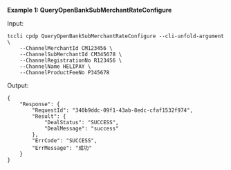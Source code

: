 **Example 1: QueryOpenBankSubMerchantRateConfigure**



Input: 

```
tccli cpdp QueryOpenBankSubMerchantRateConfigure --cli-unfold-argument  \
    --ChannelMerchantId CM123456 \
    --ChannelSubMerchantId CM345678 \
    --ChannelRegistrationNo R123456 \
    --ChannelName HELIPAY \
    --ChannelProductFeeNo P345678
```

Output: 
```
{
    "Response": {
        "RequestId": "340b9ddc-09f1-43ab-8edc-cfaf1532f974",
        "Result": {
            "DealStatus": "SUCCESS",
            "DealMessage": "success"
        },
        "ErrCode": "SUCCESS",
        "ErrMessage": "成功"
    }
}
```

